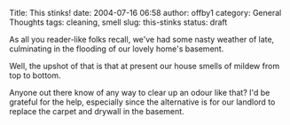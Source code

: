 Title: This stinks!
date: 2004-07-16 06:58
author: offby1
category: General Thoughts
tags: cleaning, smell
slug: this-stinks
status: draft

As all you reader-like folks recall, we\'ve had some nasty weather of late, culminating in the flooding of our lovely home\'s basement.

Well, the upshot of that is that at present our house smells of mildew from top to bottom.

Anyone out there know of any way to clear up an odour like that? I\'d be grateful for the help, especially since the alternative is for our landlord to replace the carpet and drywall in the basement.
